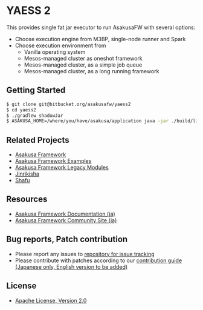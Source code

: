 # YAESS 2

This provides single fat jar executor to run AsakusaFW with several options:

* Choose execution engine from M3BP, single-node runner and Spark
* Choose execution environment from
  * Vanilla operating system
  * Mesos-managed cluster as oneshot framework
  * Mesos-managed cluster, as a simple job queue
  * Mesos-managed cluster, as a long running framework

## Getting Started

```sh
$ git clone git@bitbucket.org/asakusafw/yaess2
$ cd yaess2
$ ./gradlew shadowJar
$ ASAKUSA_HOME=/where/you/have/asakusa/application java -jar ./build/libs/yaess2-all.jar
```

## Related Projects
* [Asakusa Framework](https://github.com/asakusafw/asakusafw)
* [Asakusa Framework Examples](https://github.com/asakusafw/asakusafw-examples)
* [Asakusa Framework Legacy Modules](https://github.com/asakusafw/asakusafw-legacy)
* [Jinrikisha](https://github.com/asakusafw/asakusafw-starter)
* [Shafu](https://github.com/asakusafw/asakusafw-shafu)

## Resources
* [Asakusa Framework Documentation (ja)](http://docs.asakusafw.com/)
* [Asakusa Framework Community Site (ja)](http://asakusafw.com)

## Bug reports, Patch contribution
* Please report any issues to [repository for issue tracking](https://github.com/asakusafw/asakusafw-issues/issues)
* Please contribute with patches according to our [contribution guide (Japanese only, English version to be added)](http://docs.asakusafw.com/latest/release/ja/html/contribution.html)

## License
* [Apache License, Version 2.0](http://www.apache.org/licenses/LICENSE-2.0)
